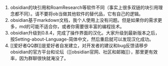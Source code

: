1. obsidian的块引用和RoamResearch等软件不同（事实上很多双链的块引用理念都不同）。请不要将ob当做其他软件的替代品，它有自己的逻辑。
2. obsidian基于markdown文档，我个人使用上没有问题。但是如果你的需求更多，md的可能不适合你，或者你需要很丰富的编程技术。
3. obsidian升级到0.8.4，完成了操作界面的汉化。大家升级到最新版本之后，按Setting-about-Language-简体中文，然后重启就可以发现汉化成功。
4. [[爱好者QQ群]]是爱好者自发建立，对开发者的建议和bug反馈请移步obsidian的官方平台和论坛（[[obsidian官网、社区和邮箱]]），那里更有效率，因为群聊很快就淹没了。